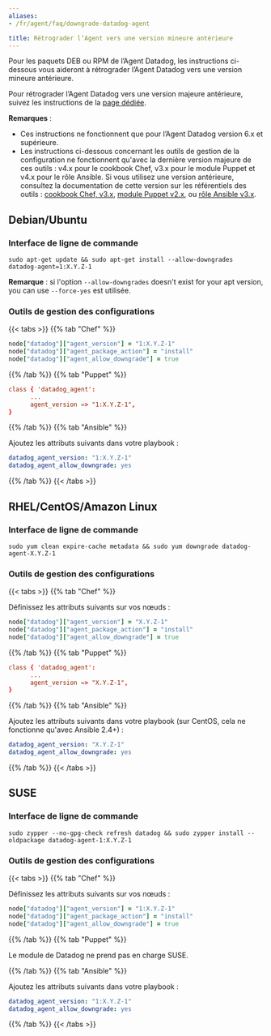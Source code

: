 ```yaml
---
aliases:
- /fr/agent/faq/downgrade-datadog-agent

title: Rétrograder lʼAgent vers une version mineure antérieure
---
```


Pour les paquets DEB ou RPM de lʼAgent Datadog, les instructions ci-dessous vous aideront à rétrograder lʼAgent Datadog vers une version mineure antérieure.

Pour rétrograder lʼAgent Datadog vers une version majeure antérieure, suivez les instructions de la [page dédiée][1].

**Remarques** :

* Ces instructions ne fonctionnent que pour lʼAgent Datadog version 6.x et supérieure.
* Les instructions ci-dessous concernant les outils de gestion de la configuration ne fonctionnent qu'avec la dernière version majeure de ces outils : v4.x pour le cookbook Chef, v3.x pour le module Puppet et v4.x pour le rôle Ansible. Si vous utilisez une version antérieure, consultez la documentation de cette version sur les référentiels des outils : [cookbook Chef, v3.x][2], [module Puppet v2.x][3], ou [rôle Ansible v3.x][4].

## Debian/Ubuntu

### Interface de ligne de commande

```shell
sudo apt-get update && sudo apt-get install --allow-downgrades datadog-agent=1:X.Y.Z-1
```

**Remarque** : si l'option `--allow-downgrades` doesn't exist for your apt version, you can use `--force-yes` est utilisée.

### Outils de gestion des configurations

{{< tabs >}}
{{% tab "Chef" %}}

```rb
node["datadog"]["agent_version"] = "1:X.Y.Z-1"
node["datadog"]["agent_package_action"] = "install"
node["datadog"]["agent_allow_downgrade"] = true
```

{{% /tab %}}
{{% tab "Puppet" %}}

```conf
class { 'datadog_agent':
      ...
      agent_version => "1:X.Y.Z-1",
}
```

{{% /tab %}}
{{% tab "Ansible" %}}

Ajoutez les attributs suivants dans votre playbook :

```yaml
datadog_agent_version: "1:X.Y.Z-1"
datadog_agent_allow_downgrade: yes
```

{{% /tab %}}
{{< /tabs >}}

## RHEL/CentOS/Amazon Linux

### Interface de ligne de commande

```shell
sudo yum clean expire-cache metadata && sudo yum downgrade datadog-agent-X.Y.Z-1
```

### Outils de gestion des configurations

{{< tabs >}}
{{% tab "Chef" %}}

Définissez les attributs suivants sur vos nœuds :

```rb
node["datadog"]["agent_version"] = "X.Y.Z-1"
node["datadog"]["agent_package_action"] = "install"
node["datadog"]["agent_allow_downgrade"] = true
```

{{% /tab %}}
{{% tab "Puppet" %}}

```conf
class { 'datadog_agent':
      ...
      agent_version => "X.Y.Z-1",
}
```

{{% /tab %}}
{{% tab "Ansible" %}}

Ajoutez les attributs suivants dans votre playbook (sur CentOS, cela ne fonctionne qu'avec Ansible 2.4+) :

```yaml
datadog_agent_version: "X.Y.Z-1"
datadog_agent_allow_downgrade: yes
```

{{% /tab %}}
{{< /tabs >}}

## SUSE

### Interface de ligne de commande

```shell
sudo zypper --no-gpg-check refresh datadog && sudo zypper install --oldpackage datadog-agent-1:X.Y.Z-1
```

### Outils de gestion des configurations

{{< tabs >}}
{{% tab "Chef" %}}

Définissez les attributs suivants sur vos nœuds :

```rb
node["datadog"]["agent_version"] = "1:X.Y.Z-1"
node["datadog"]["agent_package_action"] = "install"
node["datadog"]["agent_allow_downgrade"] = true
```

{{% /tab %}}
{{% tab "Puppet" %}}

Le module de Datadog ne prend pas en charge SUSE.

{{% /tab %}}
{{% tab "Ansible" %}}

Ajoutez les attributs suivants dans votre playbook :

```yaml
datadog_agent_version: "1:X.Y.Z-1"
datadog_agent_allow_downgrade: yes
```

{{% /tab %}}
{{< /tabs >}}

[1]: /fr/agent/faq/agent-downgrade-major/
[2]: https://github.com/DataDog/chef-datadog/tree/3.x
[3]: https://github.com/DataDog/puppet-datadog-agent/tree/2.x
[4]: https://github.com/DataDog/ansible-datadog/tree/3.x
